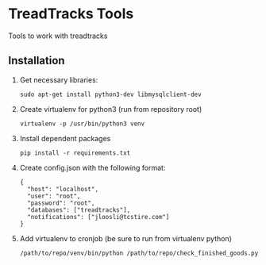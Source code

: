 # TreadTracks Tools
Tools to work with treadtracks

## Installation

1. Get necessary libraries:
    ```
    sudo apt-get install python3-dev libmysqlclient-dev
    ```

2. Create virtualenv for python3 (run from repository root)
    ```
    virtualenv -p /usr/bin/python3 venv
    ```
3. Install dependent packages
    ```
    pip install -r requirements.txt
    ```
    
4. Create config.json with the following format:
    ```
    {
      "host": "localhost",
      "user": "root",
      "password": "root",
      "databases": ["treadtracks"],
      "notifications": ["jloosli@tcstire.com"]
    }
    ```
5. Add virtualenv to cronjob (be sure to run from virtualenv python)
   ```
   /path/to/repo/venv/bin/python /path/to/repo/check_finished_goods.py
   ```
   
 